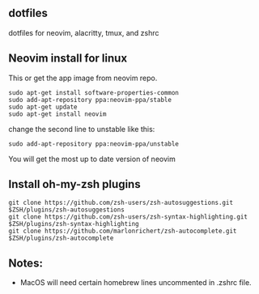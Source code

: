 ## dotfiles
dotfiles for neovim, alacritty, tmux, and zshrc

## Neovim install for linux
This or get the app image from neovim repo.
```
sudo apt-get install software-properties-common
sudo add-apt-repository ppa:neovim-ppa/stable
sudo apt-get update
sudo apt-get install neovim
```
change the second line to unstable like this:
```
sudo add-apt-repository ppa:neovim-ppa/unstable
```
You will get the most up to date version of neovim

## Install oh-my-zsh plugins
```
git clone https://github.com/zsh-users/zsh-autosuggestions.git $ZSH/plugins/zsh-autosuggestions
git clone https://github.com/zsh-users/zsh-syntax-highlighting.git $ZSH/plugins/zsh-syntax-highlighting
git clone https://github.com/marlonrichert/zsh-autocomplete.git $ZSH/plugins/zsh-autocomplete
```

## Notes:
- MacOS will need certain homebrew lines uncommented in .zshrc file.
